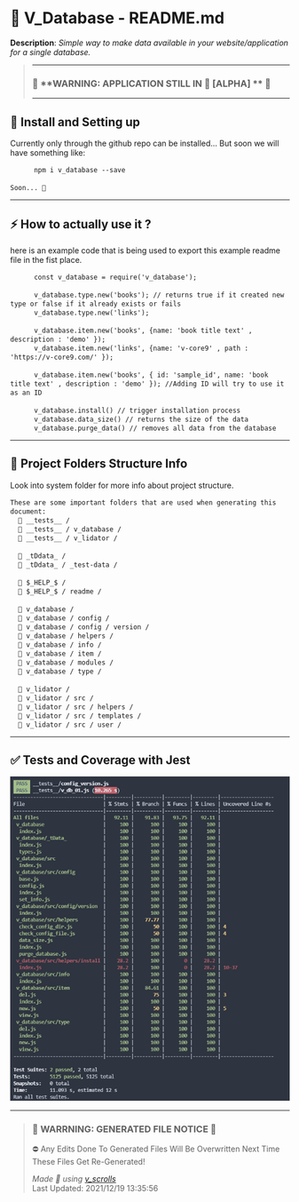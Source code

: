# **🧾 V_Database - README.md**    
 

 **Description**: _Simple way to make data available in your website/application for a single database._  
  
>---  
>### 🚧 **WARNING: APPLICATION STILL IN 🧱 [ALPHA] **  🚧  
>---   
## **🚕 Install and Setting up**    

Currently only through the github repo can be installed...
    But soon we will have something like:
          
          npm i v_database --save
          
    Soon... 🚀    

---
## **⚡ How to actually use it ?**    

here is an example code that is being used to export this example readme file in the fist place.


          const v_database = require('v_database');

          v_database.type.new('books'); // returns true if it created new type or false if it already exists or fails
          v_database.type.new('links');

          v_database.item.new('books', {name: 'book title text' , description : 'demo' });
          v_database.item.new('links', {name: 'v-core9' , path : 'https://v-core9.com/' });

          v_database.item.new('books', { id: 'sample_id', name: 'book title text' , description : 'demo' }); //Adding ID will try to use it as an ID

          v_database.install() // trigger installation process
          v_database.data_size() // returns the size of the data
          v_database.purge_data() // removes all data from the database
        

---
## **📁 Project Folders Structure Info**    

Look into system folder for more info about project structure.

    These are some important folders that are used when generating this document:
      📁 __tests__ /
      📁 __tests__ / v_database /
      📁 __tests__ / v_lidator /

      📁 _tDdata_ /
      📁 _tDdata_ / _test-data /

      📁 $_HELP_$ /
      📁 $_HELP_$ / readme /

      📁 v_database /
      📁 v_database / config /
      📁 v_database / config / version /
      📁 v_database / helpers /
      📁 v_database / info /
      📁 v_database / item /
      📁 v_database / modules /
      📁 v_database / type /

      📁 v_lidator /
      📁 v_lidator / src /
      📁 v_lidator / src / helpers /
      📁 v_lidator / src / templates /
      📁 v_lidator / src / user /         

---
## **✅ Tests and Coverage with Jest**    

![Test and Coverage with Jest](coverage.png)    

---
>### 🔻 **WARRNING: GENERATED FILE NOTICE**  🔻 
> ⛔ Any Edits Done To Generated Files Will Be Overwritten Next Time These Files Get Re-Generated!  
>  
> _Made 💖 using [v_scrolls]("https://github.com/V-core9/v_scrolls")_      
> Last Updated:  2021/12/19 13:35:56 
